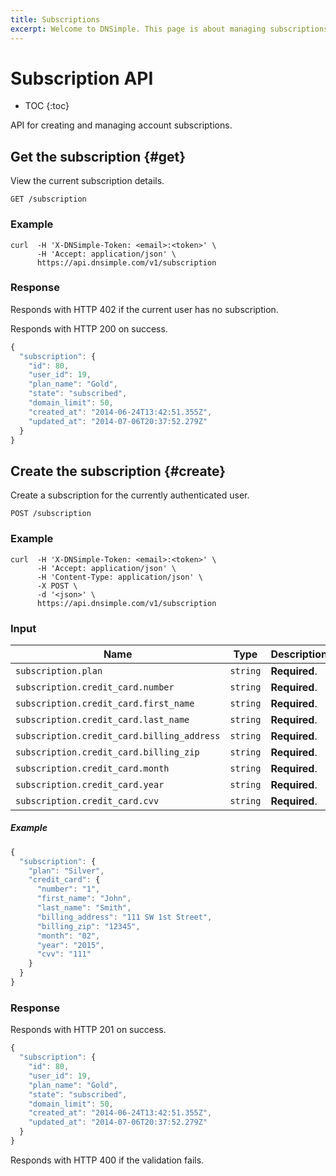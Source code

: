 ```yaml
---
title: Subscriptions
excerpt: Welcome to DNSimple. This page is about managing subscriptions.  Hosted DNS has never been this easy.
---
```


# Subscription API

* TOC
{:toc}

API for creating and managing account subscriptions.


## Get the subscription  {#get}

View the current subscription details.

    GET /subscription

### Example

    curl  -H 'X-DNSimple-Token: <email>:<token>' \
          -H 'Accept: application/json' \
          https://api.dnsimple.com/v1/subscription

### Response

Responds with HTTP 402 if the current user has no subscription.

Responds with HTTP 200 on success.

~~~js
{
  "subscription": {
    "id": 80,
    "user_id": 19,
    "plan_name": "Gold",
    "state": "subscribed",
    "domain_limit": 50,
    "created_at": "2014-06-24T13:42:51.355Z",
    "updated_at": "2014-07-06T20:37:52.279Z"
  }
}
~~~


## Create the subscription {#create}

Create a subscription for the currently authenticated user.

    POST /subscription

### Example

    curl  -H 'X-DNSimple-Token: <email>:<token>' \
          -H 'Accept: application/json' \
          -H 'Content-Type: application/json' \
          -X POST \
          -d '<json>' \
          https://api.dnsimple.com/v1/subscription

### Input

Name | Type | Description
-----|------|------------
`subscription.plan` | `string` | **Required**.
`subscription.credit_card.number` | `string` | **Required**.
`subscription.credit_card.first_name` | `string` | **Required**.
`subscription.credit_card.last_name` | `string` | **Required**.
`subscription.credit_card.billing_address` | `string` | **Required**.
`subscription.credit_card.billing_zip` | `string` | **Required**.
`subscription.credit_card.month` | `string` | **Required**.
`subscription.credit_card.year` | `string` | **Required**.
`subscription.credit_card.cvv` | `string` | **Required**.

##### Example

~~~js
{
  "subscription": {
    "plan": "Silver",
    "credit_card": {
      "number": "1",
      "first_name": "John",
      "last_name": "Smith",
      "billing_address": "111 SW 1st Street",
      "billing_zip": "12345",
      "month": "02",
      "year": "2015",
      "cvv": "111"
    }
  }
}
~~~

### Response

Responds with HTTP 201 on success.

~~~js
{
  "subscription": {
    "id": 80,
    "user_id": 19,
    "plan_name": "Gold",
    "state": "subscribed",
    "domain_limit": 50,
    "created_at": "2014-06-24T13:42:51.355Z",
    "updated_at": "2014-07-06T20:37:52.279Z"
  }
}
~~~

Responds with HTTP 400 if the validation fails.
